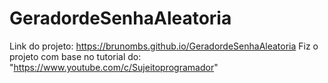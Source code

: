 # GeradordeSenhaAleatoria

Link do projeto: https://brunombs.github.io/GeradordeSenhaAleatoria
Fiz o projeto com base no tutorial do: "https://www.youtube.com/c/Sujeitoprogramador"
